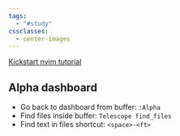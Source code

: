 ```yaml
---
tags:
  - "#study"
cssclasses:
  - center-images
---
```

[Kickstart nvim tutorial](https://www.youtube.com/watch?v=m8C0Cq9Uv9o)

## Alpha dashboard

- Go back to dashboard from buffer: `:Alpha`
- Find files inside buffer: `Telescope find_files` 
- Find text in files shortcut: `<space>-<ft>`

